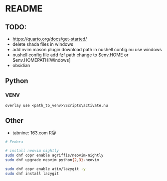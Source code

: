 # README

## TODO:

- https://quarto.org/docs/get-started/
- delete shada files in windows
- add nvim mason plugin download path in nushell config.nu use windows
- nushell config file add fzf path change to $env.HOME or $env.HOMEPATH[Windows]
- obsidian

## Python

### VENV

```nushell
overlay use <path_to_venv>\Scripts\activate.nu
```

## Other

- tabnine: 163.com R@

```bash
# Fedora

# install neovim nightly
sudo dnf copr enable agriffis/neovim-nightly
sudo dnf upgrade neovim python{2,3}-neovim

sudo dnf copr enable atim/lazygit -y
sudo dnf install lazygit
```
